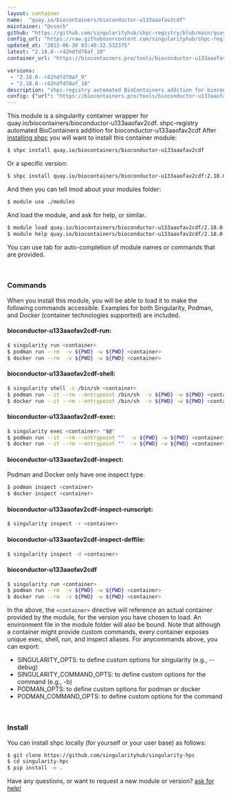 ```yaml
---
layout: container
name:  "quay.io/biocontainers/bioconductor-u133aaofav2cdf"
maintainer: "@vsoch"
github: "https://github.com/singularityhub/shpc-registry/blob/main/quay.io/biocontainers/bioconductor-u133aaofav2cdf/container.yaml"
config_url: "https://raw.githubusercontent.com/singularityhub/shpc-registry/main/quay.io/biocontainers/bioconductor-u133aaofav2cdf/container.yaml"
updated_at: "2023-06-30 03:40:32.532375"
latest: "2.18.0--r42hdfd78af_10"
container_url: "https://biocontainers.pro/tools/bioconductor-u133aaofav2cdf"

versions:
 - "2.18.0--r41hdfd78af_9"
 - "2.18.0--r42hdfd78af_10"
description: "shpc-registry automated BioContainers addition for bioconductor-u133aaofav2cdf"
config: {"url": "https://biocontainers.pro/tools/bioconductor-u133aaofav2cdf", "maintainer": "@vsoch", "description": "shpc-registry automated BioContainers addition for bioconductor-u133aaofav2cdf", "latest": {"2.18.0--r42hdfd78af_10": "sha256:0d0a4217b2ea5a14edde24e995bb971a0bfe3d4f4d99f23332cf47c16a245c75"}, "tags": {"2.18.0--r41hdfd78af_9": "sha256:4febb3cdc81750411c1b230864066905c194c37798b9c70c8bd4f70105d8e108", "2.18.0--r42hdfd78af_10": "sha256:0d0a4217b2ea5a14edde24e995bb971a0bfe3d4f4d99f23332cf47c16a245c75"}, "docker": "quay.io/biocontainers/bioconductor-u133aaofav2cdf"}
---
```


This module is a singularity container wrapper for quay.io/biocontainers/bioconductor-u133aaofav2cdf.
shpc-registry automated BioContainers addition for bioconductor-u133aaofav2cdf
After [installing shpc](#install) you will want to install this container module:


```bash
$ shpc install quay.io/biocontainers/bioconductor-u133aaofav2cdf
```

Or a specific version:

```bash
$ shpc install quay.io/biocontainers/bioconductor-u133aaofav2cdf:2.18.0--r42hdfd78af_10
```

And then you can tell lmod about your modules folder:

```bash
$ module use ./modules
```

And load the module, and ask for help, or similar.

```bash
$ module load quay.io/biocontainers/bioconductor-u133aaofav2cdf/2.18.0--r42hdfd78af_10
$ module help quay.io/biocontainers/bioconductor-u133aaofav2cdf/2.18.0--r42hdfd78af_10
```

You can use tab for auto-completion of module names or commands that are provided.

<br>

### Commands

When you install this module, you will be able to load it to make the following commands accessible.
Examples for both Singularity, Podman, and Docker (container technologies supported) are included.

#### bioconductor-u133aaofav2cdf-run:

```bash
$ singularity run <container>
$ podman run --rm  -v ${PWD} -w ${PWD} <container>
$ docker run --rm  -v ${PWD} -w ${PWD} <container>
```

#### bioconductor-u133aaofav2cdf-shell:

```bash
$ singularity shell -s /bin/sh <container>
$ podman run --it --rm --entrypoint /bin/sh  -v ${PWD} -w ${PWD} <container>
$ docker run --it --rm --entrypoint /bin/sh  -v ${PWD} -w ${PWD} <container>
```

#### bioconductor-u133aaofav2cdf-exec:

```bash
$ singularity exec <container> "$@"
$ podman run --it --rm --entrypoint ""  -v ${PWD} -w ${PWD} <container> "$@"
$ docker run --it --rm --entrypoint ""  -v ${PWD} -w ${PWD} <container> "$@"
```

#### bioconductor-u133aaofav2cdf-inspect:

Podman and Docker only have one inspect type.

```bash
$ podman inspect <container>
$ docker inspect <container>
```

#### bioconductor-u133aaofav2cdf-inspect-runscript:

```bash
$ singularity inspect -r <container>
```

#### bioconductor-u133aaofav2cdf-inspect-deffile:

```bash
$ singularity inspect -d <container>
```



#### bioconductor-u133aaofav2cdf

```bash
$ singularity run <container>
$ podman run --rm  -v ${PWD} -w ${PWD} <container>
$ docker run --rm  -v ${PWD} -w ${PWD} <container>
```


In the above, the `<container>` directive will reference an actual container provided
by the module, for the version you have chosen to load. An environment file in the
module folder will also be bound. Note that although a container
might provide custom commands, every container exposes unique exec, shell, run, and
inspect aliases. For anycommands above, you can export:

 - SINGULARITY_OPTS: to define custom options for singularity (e.g., --debug)
 - SINGULARITY_COMMAND_OPTS: to define custom options for the command (e.g., -b)
 - PODMAN_OPTS: to define custom options for podman or docker
 - PODMAN_COMMAND_OPTS: to define custom options for the command

<br>

### Install

You can install shpc locally (for yourself or your user base) as follows:

```bash
$ git clone https://github.com/singularityhub/singularity-hpc
$ cd singularity-hpc
$ pip install -e .
```

Have any questions, or want to request a new module or version? [ask for help!](https://github.com/singularityhub/singularity-hpc/issues)